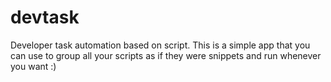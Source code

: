 # devtask

Developer task automation based on script. This is a simple app that you can use to group all your scripts as if they were snippets and run whenever you want :)